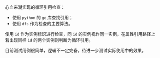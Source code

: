 心血来潮实现的循环引用检查：



- 使用 `python` 的 `gc` 库查找引用；
- 使用 `dfs` 作为检查的主要算法。



使用 `id` 作为实例标识进行检查，同 `id` 的实例视作同一实例，在属性引用路径上若出现同样 `id` 的两个实例则判断为循环引用。



目前测试用例很简单，逻辑不一定完备，待进一步测试实际使用中的效果。